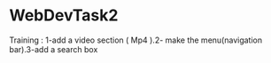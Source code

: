 # WebDevTask2
Training : 1-add a video section ( Mp4 ).2- make the menu(navigation bar).3-add a search box
